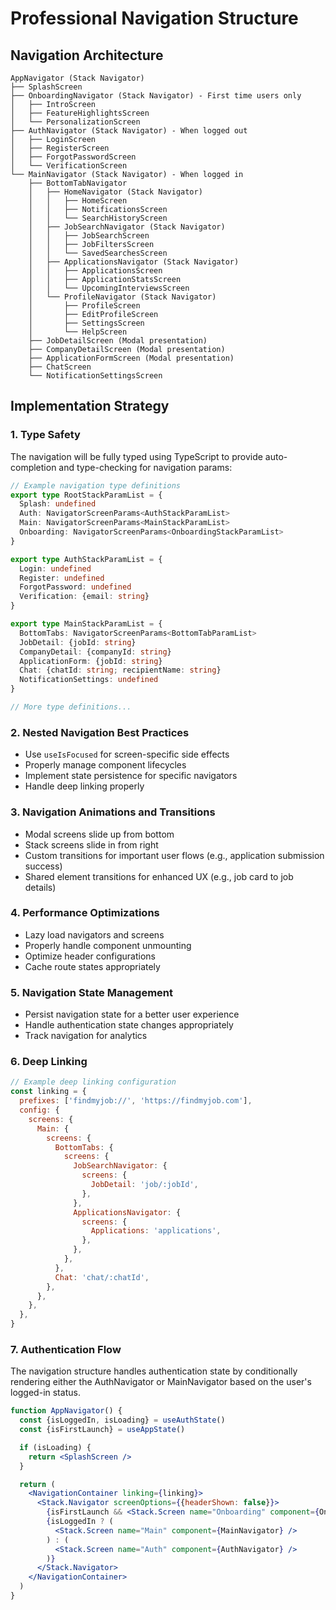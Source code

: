 # Professional Navigation Structure

## Navigation Architecture

```
AppNavigator (Stack Navigator)
├── SplashScreen
├── OnboardingNavigator (Stack Navigator) - First time users only
│   ├── IntroScreen
│   ├── FeatureHighlightsScreen
│   └── PersonalizationScreen
├── AuthNavigator (Stack Navigator) - When logged out
│   ├── LoginScreen
│   ├── RegisterScreen
│   ├── ForgotPasswordScreen
│   └── VerificationScreen
└── MainNavigator (Stack Navigator) - When logged in
    ├── BottomTabNavigator
    │   ├── HomeNavigator (Stack Navigator)
    │   │   ├── HomeScreen
    │   │   ├── NotificationsScreen
    │   │   └── SearchHistoryScreen
    │   ├── JobSearchNavigator (Stack Navigator)
    │   │   ├── JobSearchScreen
    │   │   ├── JobFiltersScreen
    │   │   └── SavedSearchesScreen
    │   ├── ApplicationsNavigator (Stack Navigator)
    │   │   ├── ApplicationsScreen
    │   │   ├── ApplicationStatsScreen
    │   │   └── UpcomingInterviewsScreen
    │   └── ProfileNavigator (Stack Navigator)
    │       ├── ProfileScreen
    │       ├── EditProfileScreen
    │       ├── SettingsScreen
    │       └── HelpScreen
    ├── JobDetailScreen (Modal presentation)
    ├── CompanyDetailScreen (Modal presentation)
    ├── ApplicationFormScreen (Modal presentation)
    ├── ChatScreen
    └── NotificationSettingsScreen
```

## Implementation Strategy

### 1. Type Safety

The navigation will be fully typed using TypeScript to provide auto-completion and type-checking for navigation params:

```typescript
// Example navigation type definitions
export type RootStackParamList = {
  Splash: undefined
  Auth: NavigatorScreenParams<AuthStackParamList>
  Main: NavigatorScreenParams<MainStackParamList>
  Onboarding: NavigatorScreenParams<OnboardingStackParamList>
}

export type AuthStackParamList = {
  Login: undefined
  Register: undefined
  ForgotPassword: undefined
  Verification: {email: string}
}

export type MainStackParamList = {
  BottomTabs: NavigatorScreenParams<BottomTabParamList>
  JobDetail: {jobId: string}
  CompanyDetail: {companyId: string}
  ApplicationForm: {jobId: string}
  Chat: {chatId: string; recipientName: string}
  NotificationSettings: undefined
}

// More type definitions...
```

### 2. Nested Navigation Best Practices

- Use `useIsFocused` for screen-specific side effects
- Properly manage component lifecycles
- Implement state persistence for specific navigators
- Handle deep linking properly

### 3. Navigation Animations and Transitions

- Modal screens slide up from bottom
- Stack screens slide in from right
- Custom transitions for important user flows (e.g., application submission success)
- Shared element transitions for enhanced UX (e.g., job card to job details)

### 4. Performance Optimizations

- Lazy load navigators and screens
- Properly handle component unmounting
- Optimize header configurations
- Cache route states appropriately

### 5. Navigation State Management

- Persist navigation state for a better user experience
- Handle authentication state changes appropriately
- Track navigation for analytics

### 6. Deep Linking

```javascript
// Example deep linking configuration
const linking = {
  prefixes: ['findmyjob://', 'https://findmyjob.com'],
  config: {
    screens: {
      Main: {
        screens: {
          BottomTabs: {
            screens: {
              JobSearchNavigator: {
                screens: {
                  JobDetail: 'job/:jobId',
                },
              },
              ApplicationsNavigator: {
                screens: {
                  Applications: 'applications',
                },
              },
            },
          },
          Chat: 'chat/:chatId',
        },
      },
    },
  },
}
```

### 7. Authentication Flow

The navigation structure handles authentication state by conditionally rendering either the AuthNavigator or MainNavigator based on the user's logged-in status.

```jsx
function AppNavigator() {
  const {isLoggedIn, isLoading} = useAuthState()
  const {isFirstLaunch} = useAppState()

  if (isLoading) {
    return <SplashScreen />
  }

  return (
    <NavigationContainer linking={linking}>
      <Stack.Navigator screenOptions={{headerShown: false}}>
        {isFirstLaunch && <Stack.Screen name="Onboarding" component={OnboardingNavigator} />}
        {isLoggedIn ? (
          <Stack.Screen name="Main" component={MainNavigator} />
        ) : (
          <Stack.Screen name="Auth" component={AuthNavigator} />
        )}
      </Stack.Navigator>
    </NavigationContainer>
  )
}
```
